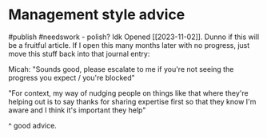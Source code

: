 # Management style advice
#publish 
#needswork - polish? Idk
Opened [[2023-11-02]]. Dunno if this will be a fruitful article. If I open this many months later with no progress, just move this stuff back into that journal entry:

Micah: "Sounds good, please escalate to me if you're not seeing the progress you expect / you're blocked"

"For context, my way of nudging people on things like that where they're helping out is to say thanks for sharing expertise first so that they know I'm aware and I think it's important they help"

^ good advice.